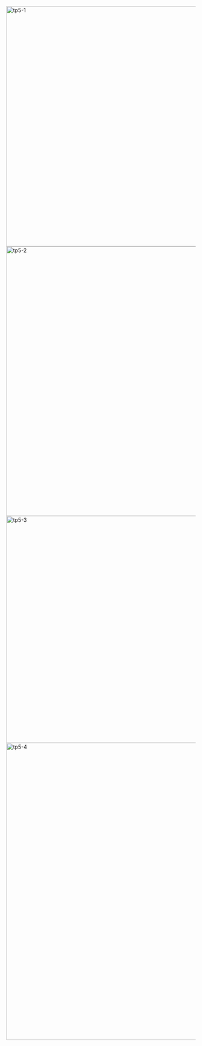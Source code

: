 <img width="1803" height="637" alt="tp5-1" src="https://github.com/user-attachments/assets/4c389648-c0fe-4c74-b309-3c4d0d4b357d" />
<img width="1780" height="715" alt="tp5-2" src="https://github.com/user-attachments/assets/63f3af29-9e4a-4ebf-b92d-35006659b882" />
<img width="1863" height="602" alt="tp5-3" src="https://github.com/user-attachments/assets/1f5f60e6-6c8b-4603-9512-d053d4a8a1d0" />
<img width="1443" height="788" alt="tp5-4" src="https://github.com/user-attachments/assets/351299f3-0ad7-45bd-a014-979484e5b07b" />


